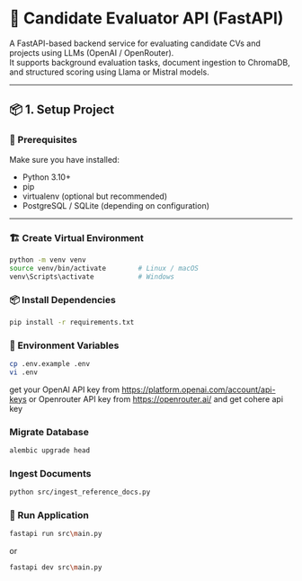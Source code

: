 # 🚀 Candidate Evaluator API (FastAPI)

A FastAPI-based backend service for evaluating candidate CVs and projects using LLMs (OpenAI / OpenRouter).  
It supports background evaluation tasks, document ingestion to ChromaDB, and structured scoring using Llama or Mistral models.

---

## 📦 1. Setup Project

### 🧰 Prerequisites
Make sure you have installed:
- Python 3.10+
- pip
- virtualenv (optional but recommended)
- PostgreSQL / SQLite (depending on configuration)

---

### 🏗️ Create Virtual Environment
```bash
python -m venv venv
source venv/bin/activate        # Linux / macOS
venv\Scripts\activate           # Windows
```

### 📦 Install Dependencies
```bash
pip install -r requirements.txt
```

### 🔑 Environment Variables
```bash
cp .env.example .env
vi .env
```
get your OpenAI API key from https://platform.openai.com/account/api-keys or Openrouter API key from https://openrouter.ai/ and get cohere api key


### Migrate Database
```bash
alembic upgrade head
```

###  Ingest Documents
```bash
python src/ingest_reference_docs.py

```

### 🚀 Run Application
```bash
fastapi run src\main.py
```

or 

```bash
fastapi dev src\main.py